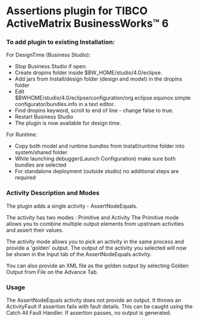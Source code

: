 # Assertions plugin for TIBCO ActiveMatrix BusinessWorks™ 6

### To add plugin to existing Installation:

For DesignTime (Business Studio):
- Stop Business Studio if open.
- Create dropins folder inside $BW_HOME/studio/4.0/eclipse.
- Add jars from Install/design folder (design and model) in the dropins folder
- Edit $BWHOME/studio/4.0/eclipse/configuration/org.eclipse.equinox.simpleconfigurator/bundles.info in a text editor.
- Find dropins keyword, scroll to end of line - change false to true.
- Restart Business Studio
- The plugin is now available for design time.


For Runtime:

- Copy both model and runtime bundles from Install/runtime folder into system/shared folder
- While launching debugger(Launch Configuration) make sure both bundles are selected
- For standalone deployment (outside studio) no additional steps are required


### Activity Description and Modes
The plugin adds a single activity - AssertNodeEquals.

The activity has two modes : Primitive and Activity
The Primitive mode allows you to combine multiple output elements from upstream activities and assert their values.

The activity mode allows you to pick an activity in the same process and provide a 'golden' output. The output of the activity you selected will now be shown in the Input tab of the AssertNodeEquals activity.

You can also provide an XML file as the golden output by selecting Golden Output from File on the Advance Tab.

### Usage
The AssertNodeEquals activity does not provide an output. It throws an ActivityFault if assertion fails with fault details. This can be caught using the Catch All Fault Handler. If assertion passes, no output is generated.
